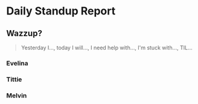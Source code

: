 # Daily Standup Report

## Wazzup?

> Yesterday I…, today I will…, I need help with…, I'm stuck with…, TIL…

### Evelina


### Tittie 



### Melvin 
